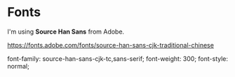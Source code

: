 # Fonts
I'm using **Source Han Sans** from Adobe.

https://fonts.adobe.com/fonts/source-han-sans-cjk-traditional-chinese

font-family: source-han-sans-cjk-tc,sans-serif;
font-weight: 300;
font-style: normal;